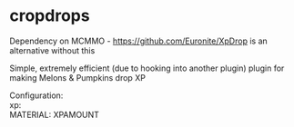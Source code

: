 # cropdrops

Dependency on MCMMO - https://github.com/Euronite/XpDrop is an alternative without this

Simple, extremely efficient (due to hooking into another plugin) plugin for making Melons & Pumpkins drop XP

Configuration:<br/>
xp:<br/>
MATERIAL: XPAMOUNT
